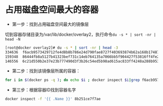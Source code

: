 # 占用磁盘空间最大的容器
* 第一步：找到占用磁盘空间最大的镜像层

切到容器存储目录为/var/lib/docker/overlay2，执行命令`du -s * | sort -nr | head -N`
```sh
[root@docker overlay2]# du -s * | sort -nr | head -3
334636	f6acb9573429712fe4d8b8b786e24d790fae8727f403693874b62a168b174870
159348	86444fb8a5127b41323bef731c14eb764135a7066bb5f904427f53816ff4fe2f
146556	6c21d550b2e37e23b777490d3f3b26c54ed5b98ad615ac833ff4248a288b9530
```

* 第二步：找到该镜像层所属的容器：
```sh
for i in $(docker ps -q ); do echo $i ; docker inspect $i|grep f6acb9573429 ; done
```

* 第三步：根据容器ID找到容器名字
```sh
docker inspect -f '{{ .Name }}' 8b251ce7f7ae
```
